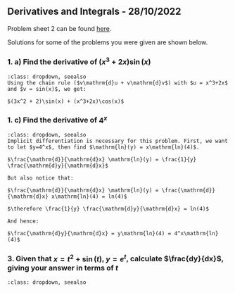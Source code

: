 ## Derivatives and Integrals - 28/10/2022
Problem sheet 2 can be found [here](https://ucl-eu-west-2-moodle-sitedata.s3.eu-west-2.amazonaws.com/4c/0a/4c0afc15dec935cbdbf249abc552c867c616da0b?response-content-disposition=inline%3B%20filename%3D%22diff_int_Q.pdf%22&response-content-type=application%2Fpdf&X-Amz-Content-Sha256=UNSIGNED-PAYLOAD&X-Amz-Algorithm=AWS4-HMAC-SHA256&X-Amz-Credential=AKIA47YHZF637GKGWUJC%2F20221117%2Feu-west-2%2Fs3%2Faws4_request&X-Amz-Date=20221117T162557Z&X-Amz-SignedHeaders=host&X-Amz-Expires=21543&X-Amz-Signature=906020d7ceffe94b6a020df9db593672e568c144da050e286b6c822ce8930db1).

Solutions for some of the problems you were given are shown below.

### 1. a) Find the derivative of $(x^3+2x)\sin(x)$

```{admonition} Solution
:class: dropdown, seealso
Using the chain rule ($v\mathrm{d}u + v\mathrm{d}v$) with $u = x^3+2x$ and $v = sin(x)$, we get:

$(3x^2 + 2)\sin(x) + (x^3+2x)\cos(x)$
```

### 1. c) Find the derivative of $4^x$

```{admonition} Solution
:class: dropdown, seealso
Implicit differentiation is necessary for this problem. First, we want to let $y=4^x$, then find $\mathrm{ln}(y) = x\mathrm{ln}(4)$.

$\frac{\mathrm{d}}{\mathrm{d}x} \mathrm{ln}(y) = \frac{1}{y} \frac{\mathrm{d}y}{\mathrm{d}x}$

But also notice that:

$\frac{\mathrm{d}}{\mathrm{d}x} \mathrm{ln}(y) = \frac{\mathrm{d}}{\mathrm{d}x} x\mathrm{ln}(4) = ln(4)$

$\therefore \frac{1}{y} \frac{\mathrm{d}y}{\mathrm{d}x} = ln(4)$

And hence:

$\frac{\mathrm{d}y}{\mathrm{d}x} = y\mathrm{ln}(4) = 4^x\mathrm{ln}(4)$
```

### 3. Given that $x = t^2 + \sin(t)$, $y = e^t$, calculate $\frac{dy}{dx}$, giving your answer in terms of $t$

```{admonition} Solution
:class: dropdown, seealso

```